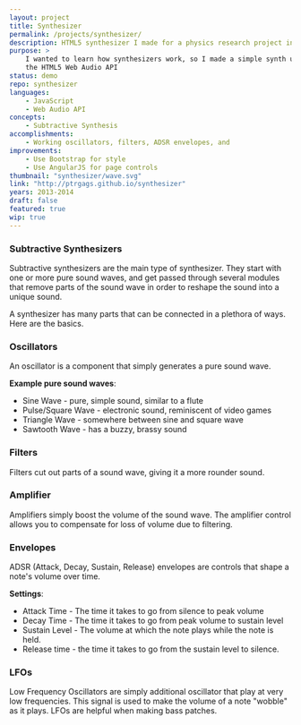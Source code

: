```yaml
---
layout: project
title: Synthesizer
permalink: /projects/synthesizer/
description: HTML5 synthesizer I made for a physics research project in high school
purpose: >
    I wanted to learn how synthesizers work, so I made a simple synth using
    the HTML5 Web Audio API
status: demo
repo: synthesizer
languages:
    - JavaScript
    - Web Audio API
concepts:
    - Subtractive Synthesis
accomplishments:
    - Working oscillators, filters, ADSR envelopes, and
improvements:
    - Use Bootstrap for style
    - Use AngularJS for page controls
thumbnail: "synthesizer/wave.svg"
link: "http://ptrgags.github.io/synthesizer"
years: 2013-2014
draft: false
featured: true
wip: true
---
```

### Subtractive Synthesizers

Subtractive synthesizers are the main type of synthesizer. They start with
one or more pure sound waves, and get passed through several modules that
remove parts of the sound wave in order to reshape the sound into a unique
sound.

A synthesizer has many parts that can be connected in a plethora of
ways. Here are the basics.

### Oscillators

An oscillator is a component that simply generates a pure sound wave.

**Example pure sound waves**:

* Sine Wave - pure, simple sound, similar to a flute
* Pulse/Square Wave - electronic sound, reminiscent of video games
* Triangle Wave - somewhere between sine and square wave
* Sawtooth Wave - has a buzzy, brassy sound

### Filters

Filters cut out parts of a sound wave, giving it a more rounder sound.

### Amplifier

Amplifiers simply boost the volume of the sound wave. The amplifier control
allows you to compensate for loss of volume due to filtering.

### Envelopes

ADSR (Attack, Decay, Sustain, Release) envelopes are controls that shape
a note's volume over time.

**Settings**:

* Attack Time - The time it takes to go from silence to peak volume
* Decay Time - The time it takes to go from peak volume to sustain level
* Sustain Level - The volume at which the note plays while the note is held.
* Release time - the time it takes to go from the sustain level to silence.

### LFOs

Low Frequency Oscillators are simply additional oscillator that play at very
low frequencies. This signal is used to make the volume of a note "wobble"
as it plays. LFOs are helpful when making bass patches.
